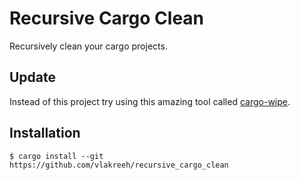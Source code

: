 # Recursive Cargo Clean
Recursively clean your cargo projects.

## Update

Instead of this project try using this amazing tool called [cargo-wipe](https://github.com/mihai-dinculescu/cargo-wipe).

## Installation

```
$ cargo install --git https://github.com/vlakreeh/recursive_cargo_clean
```
